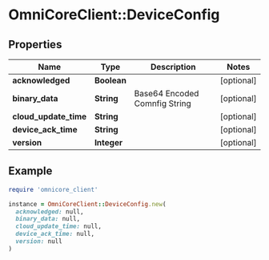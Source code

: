 # OmniCoreClient::DeviceConfig

## Properties

| Name | Type | Description | Notes |
| ---- | ---- | ----------- | ----- |
| **acknowledged** | **Boolean** |  | [optional] |
| **binary_data** | **String** | Base64 Encoded Comnfig String | [optional] |
| **cloud_update_time** | **String** |  | [optional] |
| **device_ack_time** | **String** |  | [optional] |
| **version** | **Integer** |  | [optional] |

## Example

```ruby
require 'omnicore_client'

instance = OmniCoreClient::DeviceConfig.new(
  acknowledged: null,
  binary_data: null,
  cloud_update_time: null,
  device_ack_time: null,
  version: null
)
```

